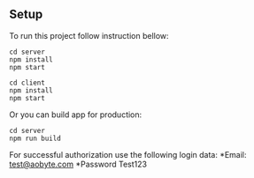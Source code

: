 ## Setup

To run this project follow instruction bellow:

```
cd server
npm install
npm start
```

```
cd client
npm install
npm start
```

Or you can build app for production:

```
cd server
npm run build
```

For successful authorization use the following login data:
*Email: test@aobyte.com
*Password Test123